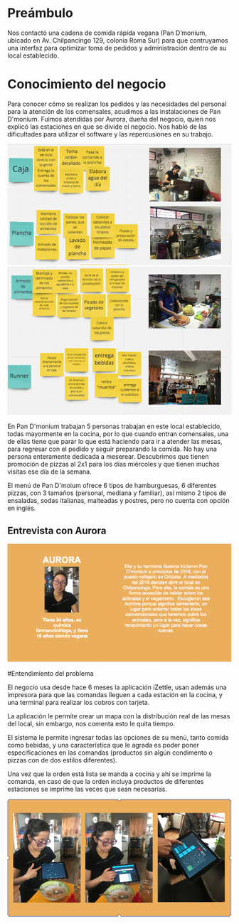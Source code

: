 # Preámbulo

Nos contactó una cadena de comida rápida vegana (Pan D’monium, ubicado en Av. Chilpancingo 129, colonia Roma Sur) para que contruyamos una interfaz para optimizar toma de pedidos y administración dentro de su local establecido.

# Conocimiento del negocio

Para conocer cómo se realizan los pedidos y las necesidades del personal para la atención de los comensales, acudimos a las instalaciones de Pan D'monium. Fuimos atendidas por Aurora, dueña del negocio, quien nos explicó las estaciones en que se divide el negocio. Nos habló de las dificultades para utilizar el software y las repercusiones en su trabajo.

![estaciones1](img/estaciones11.png)
![estaciones2](img/estaciones22.png)

En Pan D'monium trabajan 5 personas trabajan en este local establecido, todas mayormente en la cocina, por lo que cuando entran comensales, una de ellas tiene que parar lo que está haciendo para ir a atender las mesas, para regresar con el pedido y seguir preparando la comida. No hay una persona enteramente dedicada a meserear. Descubrimos que tienen promoción de pizzas al 2x1 para los días miércoles y que tienen muchas visitas ese día de la semana.

El menú de Pan D'moium ofrece 6 tipos de hamburguesas, 6 diferentes pizzas, con 3 tamaños (personal, mediana y familiar), así mismo 2 tipos de ensaladas, sodas italianas, malteadas y postres, pero no cuenta con opción en inglés.

## Entrevista con Aurora

![aurora](img/aurora1.png)

#Entendimiento del problema

El negocio usa desde hace 6 meses la aplicación iZettle, usan además una impresora para que las comandas lleguen a cada estación en la cocina, y una terminal para realizar los cobros con tarjeta.

La aplicación le permite crear un mapa con la distribución real de las mesas del local, sin embargo, nos comenta esto le quita tiempo.

El sistema le permite ingresar todas las opciones de su menú, tanto comida como bebidas, y una característica que le agrada es poder poner especificaciones en las comandas (productos sin algún condimento o pizzas con de dos estilos diferentes).

Una vez que la orden está lista se manda a cocina y ahí se imprime la comanda, en caso de que la orden incluya productos de diferentes estaciones se imprime las veces que sean necesarias.

![izettle](img/izettleok.png)

